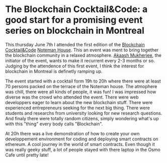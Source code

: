 
# The Blockchain Cocktail&Code: a good start for a promising event series on blockchain in Montreal 

This thursday June 7th I attended the first edition of the [Blockchain Cocktail&Code](https://www.meetup.com/fr-FR/Blockchain-Skills-Development-developpement-de-competences/events/250077085/) [Noteman House](http://notman.org/). This an event was ment to bring together the blockchain community in a relaxed atmosphere. [Akaash Mukherjee](https://www.linkedin.com/in/akaash-mukherjee/), the initiator of the event, wants to make it recurrent every 2-3 months or so. Judging by the attendence of this first event, I think the interest for blockchain in Montreal is definetly ramping up.

The event started with a cocktail form 19h to 20h where there were at least 70 persons packed on the terrace of the Noteman house. The atmophere was chill, there were all kinds of people, it was fun! I was impressed how diverse was the crowd who attended the event. There were web developpers eager to learn about the new blockchain stuff. There were experienced entrepreneurs seeking for the next big thing. There were students and researchs from university looking for new research questions. And finaly there were totally random citizens, simply wondering what's up with this "thing" every body calls "Blockchain".

At 20h there was a live demonstration of how to create your own developpement environment for coding and deploying smart contracts on ethereum. A cool journey in the world of smart contracts. Even though it was really geeky stuff, a lot of people stayed with there laptop in the Osmo Cafe until pretty late! 

